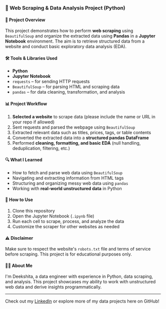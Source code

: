 ### 🐍 Web Scraping & Data Analysis Project (Python)

#### 📄 Project Overview
This project demonstrates how to perform **web scraping** using `BeautifulSoup` and organize the extracted data using **Pandas** in a **Jupyter Notebook** environment. The aim is to retrieve structured data from a website and conduct basic exploratory data analysis (EDA).

#### 🛠️ Tools & Libraries Used
- **Python**
- **Jupyter Notebook**
- `requests` – for sending HTTP requests
- `BeautifulSoup` – for parsing HTML and scraping data
- `pandas` – for data cleaning, transformation, and analysis

#### 📊 Project Workflow
1. **Selected a website** to scrape data (please include the name or URL in your repo if allowed)
2. Sent requests and parsed the webpage using `BeautifulSoup`
3. Extracted relevant data such as titles, prices, tags, or table contents
4. Converted the extracted data into a **structured pandas DataFrame**
5. Performed **cleaning, formatting, and basic EDA** (null handling, deduplication, filtering, etc.)

#### 🔍 What I Learned
- How to fetch and parse web data using `BeautifulSoup`
- Navigating and extracting information from HTML tags
- Structuring and organizing messy web data using `pandas`
- Working with **real-world unstructured data** in Python

#### 📁 How to Use
1. Clone this repository
2. Open the Jupyter Notebook (`.ipynb` file)
3. Run each cell to scrape, process, and analyze the data
4. Customize the scraper for other websites as needed

#### ⚠️ Disclaimer
Make sure to respect the website's `robots.txt` file and terms of service before scraping. This project is for educational purposes only.

#### 🙋‍♀️ About Me
I'm Deekshita, a data engineer with experience in Python, data scraping, and analysis. This project showcases my ability to work with unstructured web data and derive insights programmatically.

---

Check out my [LinkedIn](https://www.linkedin.com/) or explore more of my data projects here on GitHub!
